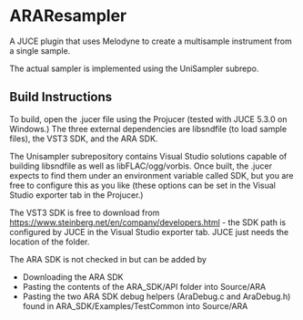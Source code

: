 # ARAResampler
A JUCE plugin that uses Melodyne to create a multisample instrument from a single sample. 

The actual sampler is implemented using the UniSampler subrepo.

## Build Instructions

To build, open the .jucer file using the Projucer (tested with JUCE 5.3.0 on Windows.) The three external dependencies are libsndfile
(to load sample files), the VST3 SDK, and the ARA SDK. 

The Unisampler subrepository contains Visual Studio solutions capable of building libsndfile as well as libFLAC/ogg/vorbis. Once 
built, the .jucer expects to find them under an environment variable called SDK, but you are free to configure this as you like 
(these options can be set in the Visual Studio exporter tab in the Projucer.) 

The VST3 SDK is free to download from https://www.steinberg.net/en/company/developers.html - the SDK path is configured by JUCE
in the Visual Studio exporter tab. JUCE just needs the location of the folder. 

The ARA SDK is not checked in but can be added by
- Downloading the ARA SDK
- Pasting the contents of the ARA_SDK/API folder into Source/ARA
- Pasting the two ARA SDK debug helpers (AraDebug.c and AraDebug.h) found in ARA_SDK/Examples/TestCommon into Source/ARA
